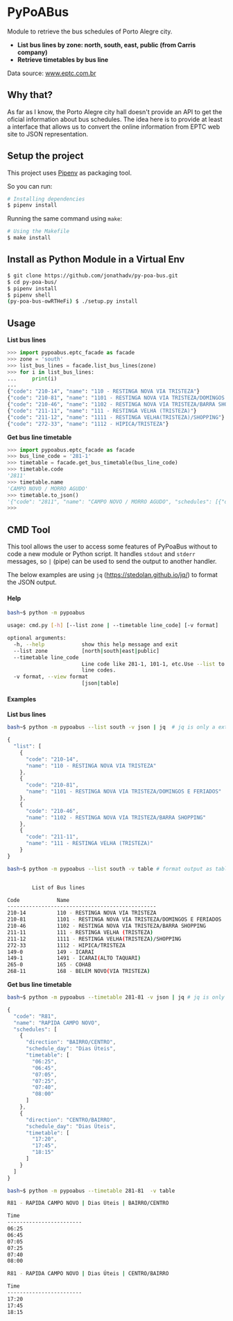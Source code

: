 # PyPoABus

Module to retrieve the bus schedules of Porto Alegre city.

* **List bus lines by zone: north, south, east, public (from Carris company)**
* **Retrieve timetables by bus line**


Data source: www.eptc.com.br


## Why that?

As far as I know, the Porto Alegre city hall doesn't provide an API to get the oficial information about bus schedules. The idea here is to provide at least a interface that allows us to convert the online information from EPTC web site to JSON representation.


## Setup the project
This project uses [Pipenv](https://github.com/pypa/pipenv) as packaging tool.

So you can run:
 
```bash
# Installing dependencies
$ pipenv install

```

Running the same command using `make`: 

```bash
# Using the Makefile
$ make install

```


## Install as Python Module in a Virtual Env
```bash
$ git clone https://github.com/jonathadv/py-poa-bus.git
$ cd py-poa-bus/
$ pipenv install
$ pipenv shell
(py-poa-bus-owRTHeFi) $ ./setup.py install
```

## Usage

**List bus lines**

```Python
>>> import pypoabus.eptc_facade as facade
>>> zone = 'south'
>>> list_bus_lines = facade.list_bus_lines(zone)
>>> for i in list_bus_lines:
...     print(i)
... 
{"code": "210-14", "name": "110 - RESTINGA NOVA VIA TRISTEZA"}
{"code": "210-81", "name": "1101 - RESTINGA NOVA VIA TRISTEZA/DOMINGOS E FERIADOS"}
{"code": "210-46", "name": "1102 - RESTINGA NOVA VIA TRISTEZA/BARRA SHOPPING"}
{"code": "211-11", "name": "111 - RESTINGA VELHA (TRISTEZA)"}
{"code": "211-12", "name": "1111 - RESTINGA VELHA(TRISTEZA)/SHOPPING"}
{"code": "272-33", "name": "1112 - HIPICA/TRISTEZA"}

```

**Get bus line timetable**

```Python
>>> import pypoabus.eptc_facade as facade
>>> bus_line_code = '281-1'
>>> timetable = facade.get_bus_timetable(bus_line_code)
>>> timetable.code
'2811'
>>> timetable.name
'CAMPO NOVO / MORRO AGUDO'
>>> timetable.to_json()
'{"code": "2811", "name": "CAMPO NOVO / MORRO AGUDO", "schedules": [{"direction": "BAIRRO/CENTRO", "schedule_day": "Dias Úteis", "timetable": ["05:30", "06:00", "06:30", "06:55", "07:25", "07:45", "09:00", "09:55", "10:35", "11:00", "11:35", "12:35", "13:30", "14:10", "14:40", "15:45", "16:25", "17:55", "19:10", "20:30", "21:30", "22:25"]}, {"direction": "BAIRRO/CENTRO", "schedule_day": "Sábados", "timetable": ["06:15", "06:55", "07:45", "08:30", "10:20", "11:20", "13:35", "14:25", "15:40", "16:55", "18:10", "19:25", "21:05", "22:45"]}, {"direction": "CENTRO/BAIRRO", "schedule_day": "Dias Úteis", "timetable": ["06:20", "06:50", "08:05", "08:25", "08:45", "10:00", "10:55", "11:35", "12:00", "12:35", "13:35", "14:30", "15:10", "15:40", "16:45", "17:25", "17:50", "18:45", "18:55", "20:00", "22:15", "23:10"]}, {"direction": "CENTRO/BAIRRO", "schedule_day": "Sábados", "timetable": ["07:05", "07:45", "08:35", "09:20", "10:05", "11:10", "12:10", "14:25", "15:15", "16:30", "20:15", "21:50", "23:30"]}]}'
>>> 


```


## CMD Tool

This tool allows the user to access some features of PyPoaBus without to code a new module or Python script. It handles `stdout` and `stderr` messages, so `|` (pipe) can be used to send the output to another handler.

The below examples are using `jq` (https://stedolan.github.io/jq/) to format the JSON output.


#### Help

```bash
bash~$ python -m pypoabus

usage: cmd.py [-h] [--list zone | --timetable line_code] [-v format]

optional arguments:
  -h, --help            show this help message and exit
  --list zone           [north|south|east|public]
  --timetable line_code
                        Line code like 281-1, 101-1, etc.Use --list to get
                        line codes.
  -v format, --view format
                        [json|table]

```
#### Examples



**List bus lines**

```bash
bash~$ python -m pypoabus --list south -v json | jq  # jq is only a external tool to format json (not included) :D
```
```JavaScript
{
  "list": [
    {
      "code": "210-14",
      "name": "110 - RESTINGA NOVA VIA TRISTEZA"
    },
    {
      "code": "210-81",
      "name": "1101 - RESTINGA NOVA VIA TRISTEZA/DOMINGOS E FERIADOS"
    },
    {
      "code": "210-46",
      "name": "1102 - RESTINGA NOVA VIA TRISTEZA/BARRA SHOPPING"
    },
    {
      "code": "211-11",
      "name": "111 - RESTINGA VELHA (TRISTEZA)"
    }
}
```

```bash
bash~$ python -m pypoabus --list south -v table # format output as table
```
```bash

        List of Bus lines

Code            Name
------------------------------------------------
210-14          110 - RESTINGA NOVA VIA TRISTEZA
210-81          1101 - RESTINGA NOVA VIA TRISTEZA/DOMINGOS E FERIADOS
210-46          1102 - RESTINGA NOVA VIA TRISTEZA/BARRA SHOPPING
211-11          111 - RESTINGA VELHA (TRISTEZA)
211-12          1111 - RESTINGA VELHA(TRISTEZA)/SHOPPING
272-33          1112 - HIPICA/TRISTEZA
149-0           149 - ICARAI
149-1           1491 - ICARAI(ALTO TAQUARI)
265-0           165 - COHAB
268-11          168 - BELEM NOVO(VIA TRISTEZA)
```


**Get bus line timetable**

```bash
bash~$ python -m pypoabus --timetable 281-81 -v json | jq # jq is only a external tool to format json (not included) :D
```
```JavaScript
{
  "code": "R81",
  "name": "RAPIDA CAMPO NOVO",
  "schedules": [
    {
      "direction": "BAIRRO/CENTRO",
      "schedule_day": "Dias Úteis",
      "timetable": [
        "06:25",
        "06:45",
        "07:05",
        "07:25",
        "07:40",
        "08:00"
      ]
    },
    {
      "direction": "CENTRO/BAIRRO",
      "schedule_day": "Dias Úteis",
      "timetable": [
        "17:20",
        "17:45",
        "18:15"
      ]
    }
  ]
}
```

```bash
bash~$ python -m pypoabus --timetable 281-81  -v table  
```

```bash
R81 - RAPIDA CAMPO NOVO | Dias Úteis | BAIRRO/CENTRO

Time
------------------------
06:25
06:45
07:05
07:25
07:40
08:00

R81 - RAPIDA CAMPO NOVO | Dias Úteis | CENTRO/BAIRRO

Time
------------------------
17:20
17:45
18:15


```



